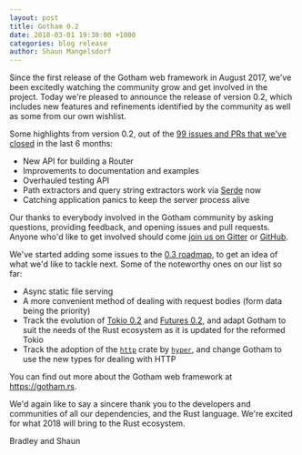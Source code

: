 ```yaml
---
layout: post
title: Gotham 0.2
date: 2018-03-01 19:30:00 +1000
categories: blog release
author: Shaun Mangelsdorf
---
```


Since the first release of the Gotham web framework in August 2017, we've been excitedly watching the community grow and
get involved in the project. Today we're pleased to announce the release of version 0.2, which includes new
features and refinements identified by the community as well as some from our own wishlist.

Some highlights from version 0.2, out of the
[99 issues and PRs that we've closed](https://github.com/gotham-rs/gotham/milestone/2?closed=1) in the last 6 months:

- New API for building a Router
- Improvements to documentation and examples
- Overhauled testing API
- Path extractors and query string extractors work via [Serde](https://serde.rs) now
- Catching application panics to keep the server process alive

Our thanks to everybody involved in the Gotham community by asking questions, providing feedback, and opening issues
and pull requests. Anyone who'd like to get involved should come [join us on Gitter](https://gitter.im/gotham-rs/gotham)
or [GitHub](https://github.com/gotham-rs/gotham).

We've started adding some issues to the [0.3 roadmap](https://github.com/gotham-rs/gotham/milestone/5), to get an idea
of what we'd like to tackle next. Some of the noteworthy ones on our list so far:

- Async static file serving
- A more convenient method of dealing with request bodies (form data being the priority)
- Track the evolution of [Tokio 0.2](https://tokio.rs/blog/2018-02-tokio-reform-shipped/) and [Futures 0.2](https://github.com/rust-lang-nursery/futures-rs/milestone/1), and adapt Gotham to suit the needs of the Rust ecosystem as it is updated for the reformed Tokio
- Track the adoption of the [`http`](https://github.com/hyperium/http) crate by [`hyper`](https://github.com/hyperium/hyper/milestone/4), and change Gotham to use the new types for dealing with HTTP

You can find out more about the Gotham web framework at <https://gotham.rs>.

We'd again like to say a sincere thank you to the developers and communities of all our dependencies, and the Rust
language. We're excited for what 2018 will bring to the Rust ecosystem.

Bradley and Shaun
